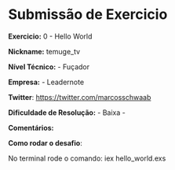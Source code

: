 # Submissão de Exercicio

**Exercicio:** 0 - Hello World

**Nickname:** temuge_tv

**Nível Técnico:** - Fuçador

**Empresa:** - Leadernote

**Twitter**: https://twitter.com/marcosschwaab

**Dificuldade de Resolução:** - Baixa -

**Comentários:** 

**Como rodar o desafio**: 

No terminal rode o comando:
iex hello_world.exs

